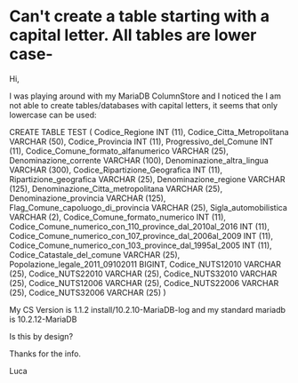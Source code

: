
# Can't create a table starting with a capital letter. All tables are lower case-

Hi,


I was playing around with my MariaDB ColumnStore and I noticed the I am not able to create tables/databases with capital letters, it seems that only lowercase can be used:


CREATE TABLE TEST
 ( Codice_Regione INT (11),
Codice_Citta_Metropolitana VARCHAR (50),
Codice_Provincia INT (11),
Progressivo_del_Comune INT (11),
Codice_Comune_formato_alfanumerico VARCHAR (25),
Denominazione_corrente VARCHAR (100),
Denominazione_altra_lingua VARCHAR (300),
Codice_Ripartizione_Geografica INT (11),
Ripartizione_geografica VARCHAR (25),
Denominazione_regione VARCHAR (125),
Denominazione_Citta_metropolitana VARCHAR (25),
Denominazione_provincia VARCHAR (125),
Flag_Comune_capoluogo_di_provincia VARCHAR (25),
Sigla_automobilistica VARCHAR (2),
Codice_Comune_formato_numerico INT (11),
Codice_Comune_numerico_con_110_province_dal_2010al_2016 INT (11),
Codice_Comune_numerico_con_107_province_dal_2006al_2009 INT (11),
Codice_Comune_numerico_con_103_province_dal_1995al_2005 INT (11),
Codice_Catastale_del_comune VARCHAR (25),
Popolazione_legale_2011_09102011 BIGINT,
Codice_NUTS12010 VARCHAR (25),
Codice_NUTS22010 VARCHAR (25),
Codice_NUTS32010 VARCHAR (25),
Codice_NUTS12006 VARCHAR (25),
Codice_NUTS22006 VARCHAR (25),
Codice_NUTS32006 VARCHAR (25)
)


My CS Version is 1.1.2 install/10.2.10-MariaDB-log and my standard mariadb is 10.2.12-MariaDB


Is this by design?


Thanks for the info.


Luca

